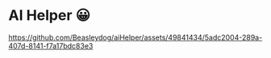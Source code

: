 # AI Helper 😀

https://github.com/Beasleydog/aiHelper/assets/49841434/5adc2004-289a-407d-8141-f7a17bdc83e3
